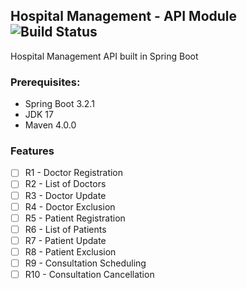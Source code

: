 ## Hospital Management - API Module ![Build Status](https://github.com/MirnaGama/hospital-management-api/actions/workflows/maven.yml/badge.svg)
Hospital Management API built in Spring Boot

### Prerequisites:
- Spring Boot 3.2.1 
- JDK 17
- Maven 4.0.0

### Features
- [ ] R1 - Doctor Registration
- [ ] R2 - List of Doctors
- [ ] R3 - Doctor Update
- [ ] R4 - Doctor Exclusion
- [ ] R5 - Patient Registration
- [ ] R6 - List of Patients
- [ ] R7 - Patient Update
- [ ] R8 - Patient Exclusion
- [ ] R9 - Consultation Scheduling
- [ ] R10 - Consultation Cancellation
